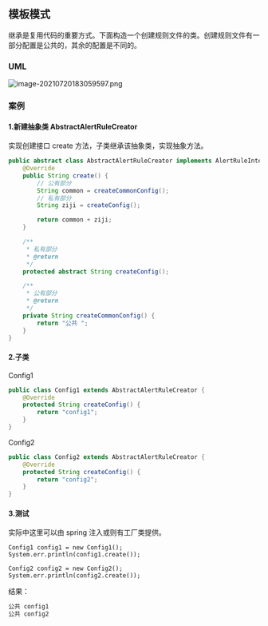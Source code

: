 ## 模板模式

继承是复用代码的重要方式。下面构造一个创建规则文件的类。创建规则文件有一部分配置是公共的，其余的配置是不同的。

### UML

![image-20210720183059597.png](https://blog-07.oss-cn-guangzhou.aliyuncs.com/picBak/image-20210720183059597.png)

### 案例

#### 1.新建抽象类 AbstractAlertRuleCreator

实现创建接口 create 方法，子类继承该抽象类，实现抽象方法。

```java
public abstract class AbstractAlertRuleCreator implements AlertRuleInterface{
    @Override
    public String create() {
        // 公有部分
        String common = createCommonConfig();
        // 私有部分
        String ziji = createConfig();

        return common + ziji;
    }

    /**
     * 私有部分
     * @return
     */
    protected abstract String createConfig();

    /**
     * 公有部分
     * @return
     */
    private String createCommonConfig() {
        return "公共 ";
    }
}

```

#### 2.子类

 Config1

```java
public class Config1 extends AbstractAlertRuleCreator {
    @Override
    protected String createConfig() {
        return "config1";
    }
}
```

Config2

```java
public class Config2 extends AbstractAlertRuleCreator {
    @Override
    protected String createConfig() {
        return "config2";
    }
}
```

#### 3.测试

实际中这里可以由 spring 注入或则有工厂类提供。

```
Config1 config1 = new Config1();
System.err.println(config1.create());

Config2 config2 = new Config2();
System.err.println(config2.create());
```

结果：

```txt
公共 config1
公共 config2
```